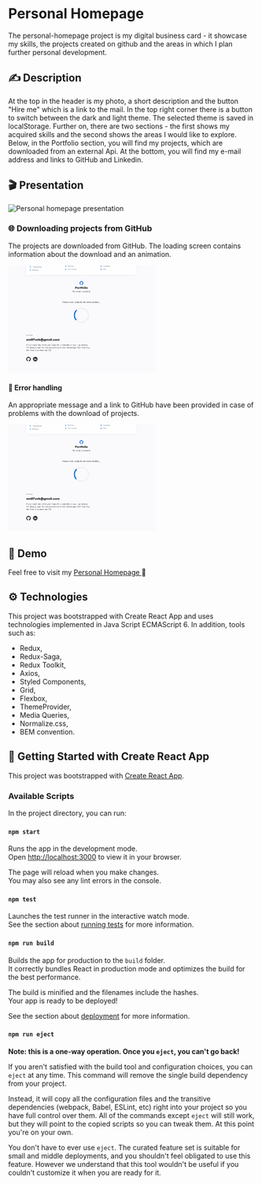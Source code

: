  # Personal Homepage

The personal-homepage project is my digital business card - it showcase my skills, the projects created on github and the areas in which I plan further personal development.

## ✍ Description 

At the top in the header is my photo, a short description and the button "Hire me" which is a link to the mail. 
In the top right corner there is a button to switch between the dark and light theme. The selected theme is saved in localStorage.
Further on, there are two sections - the first shows my acquired skills and the second shows the areas I would like to explore.
Below, in the Portfolio section, you will find my projects, which are downloaded from an external Api. 
At the bottom, you will find my e-mail address and links to GitHub and Linkedin.

## 🎬 Presentation

![Personal homepage presentation](./README.md%20files/personalHompagePresentation.gif)

### 🌐 Downloading projects from GitHub

The projects are downloaded from GitHub.
The loading screen contains information about the download and an animation.

<img width="300" src="./README.md%20files/fetchPortfolioGif.gif"/>

#### 🔧 Error handling

An appropriate message and a link to GitHub have been provided in case of problems with the download of projects.

<img width="300" src="./README.md%20files/errorHandlingGif.gif"/>

## 📄 Demo
Feel free to visit my [Personal Homepage ](https://am97veb.github.io/personal-homepage/
)🧐


## ⚙ Technologies
This project was bootstrapped with Create React App and uses technologies implemented in Java Script ECMAScript 6. In addition, tools such as:

- Redux,
- Redux-Saga,
- Redux Toolkit,
- Axios, 
- Styled Components, 
- Grid,
- Flexbox,
- ThemeProvider, 
- Media Queries, 
- Normalize.css,
- BEM convention.


## 📃 Getting Started with Create React App

This project was bootstrapped with [Create React App](https://github.com/facebook/create-react-app).

### Available Scripts

In the project directory, you can run:

#### `npm start`

Runs the app in the development mode.\
Open [http://localhost:3000](http://localhost:3000) to view it in your browser.

The page will reload when you make changes.\
You may also see any lint errors in the console.

#### `npm test`

Launches the test runner in the interactive watch mode.\
See the section about [running tests](https://facebook.github.io/create-react-app/docs/running-tests) for more information.

#### `npm run build`

Builds the app for production to the `build` folder.\
It correctly bundles React in production mode and optimizes the build for the best performance.

The build is minified and the filenames include the hashes.\
Your app is ready to be deployed!

See the section about [deployment](https://facebook.github.io/create-react-app/docs/deployment) for more information.

#### `npm run eject`

**Note: this is a one-way operation. Once you `eject`, you can't go back!**

If you aren't satisfied with the build tool and configuration choices, you can `eject` at any time. This command will remove the single build dependency from your project.

Instead, it will copy all the configuration files and the transitive dependencies (webpack, Babel, ESLint, etc) right into your project so you have full control over them. All of the commands except `eject` will still work, but they will point to the copied scripts so you can tweak them. At this point you're on your own.

You don't have to ever use `eject`. The curated feature set is suitable for small and middle deployments, and you shouldn't feel obligated to use this feature. However we understand that this tool wouldn't be useful if you couldn't customize it when you are ready for it.